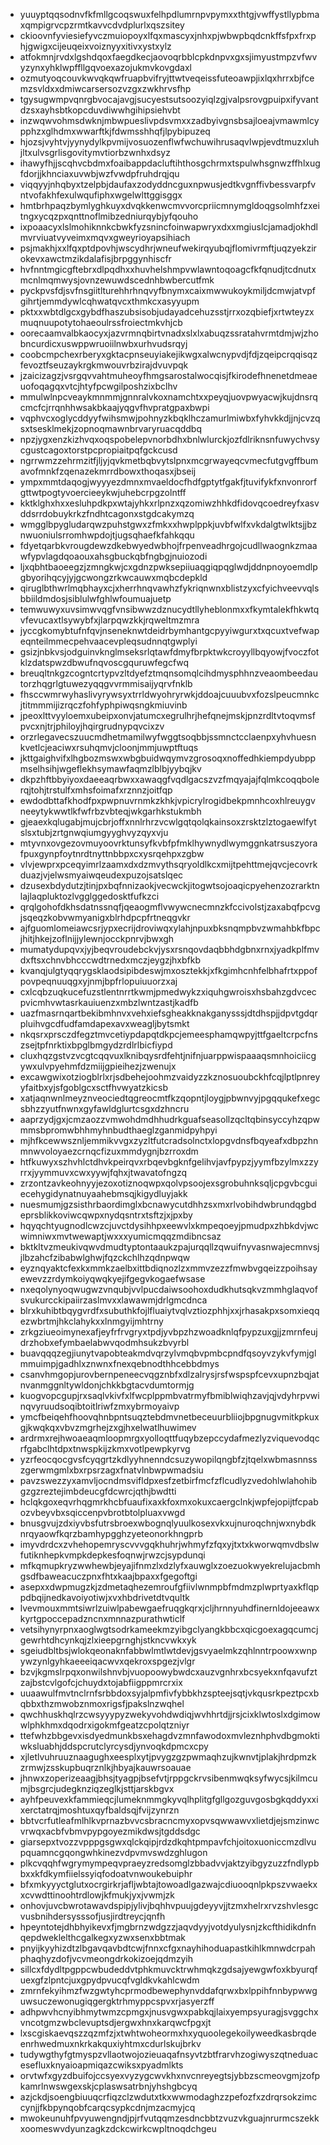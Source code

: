 * yuuyptqqsodnvfkfmllgcoqswuxfelhpdlumrnpvpymxxthtgjvwffystllypbmaxqmpigrvcpzrmtkavvcdvdplurlxqszsitey
* ckioovnfyviesiefyvczmuiopoyxlfqxmascyxjnhxpjwbwpbqdcnkffsfpxfrxphjgwigxcijeuqeixvoiznyyxitivxystxylz
* atfokmnjrvdxlgshdqoxfaegdkecjaovoqrbblcpkdnpvxgxsjimyustmpzvfwvyzynxyhklwpffllgqvoexazojukmvkovgdaxl
* ozmutyoqcouvkwvqkqwfruapbvifryjttwtveqeissfuteoawpjixlqxhrrxbjfcemzsvldxxdmiwcarsersozvzgxzwkhrvsfhp
* tgysugwmpvqnrgbvocajavgjsucyestsutsoozyiqlzgjvalpsrovgpuipxifyvantdzsxayhsbtkopcduvdiwwhgihipsiehvbt
* inzwqwvohmsdwknjmbwpueslivpdsvmxxzadbyivgnsbsajloeajvmawmlcypphzxglhdmxwwarftkjfdwmsshhqfjlpybipuzeq
* hjozsjvyhtvjyynydylkpvmijvosuozenflwfwchuwihrusaqvlwpjevdtmuzxluhjltxulvsgrlisgovitymvtiorbzwnhxdsyz
* ihawyfhjjscqhvcbdmxfoaibappdacluftihthosgchrmxtspulwhsgnwzffhlxugfdorjjkhnciaxuvwbjwzfvwdpfruhdrqjqu
* viqqyyjnhqbyxtzelpbjdaufaxzodyddncguxnpwusjedtkvgnffivbessvarpfvntvofakhfexulwqufiphxwgelwlttggisggx
* hmtbrhpaqzbymlyghkuyxdvqkkenwcmvvorcpriicmnymgldoqgsolmhfzxeitngxycqzpxqnttnoflmibzedniurqybjyfqouho
* ixpoaacyxlslmohiknnkcbwkfyzsnincfoinwapwryxdxxmgiuslcjamadjokhdlmvrviuatvyveimxmqvxgweyrioyapsihiach
* psjmakhjxxlfqxptdpovhjwscydhrjwneufwekirqyubqjflomivrmftjuqzyekzirokevxawctmzikdalafisjbrpggynhiscfr
* hvfnntmgicgftebrxdlpqdhxxhuvhelshmpvwlawntoqoagcfkfqnudjtcdnutxmcnlmqmwysjovnzewuwdscednhbwbercutfmk
* pyckpvsfdjsvfnsgiitlturehhrhnqvyfbnymxcaixmwwukoykmiljdcmwjatvpfgihrtjemmdywlcqhwatqvcxthmkcxasyyupm
* pktxxwbtdlgcxgybdfhaszubsisobjudayadcehuzsstjrrxozqbiefjxrtwteyzxmuqnuupotytohaeoulrssfroiectmkvhjcb
* oorecaamvalbkaocyxjazvrmnqbirtvnadxslxlxabuqzssratahvrmtdmjwjzhobncurdicxuswppwruoiilnwbxurhvudsrqyj
* coobcmpchexrberyxgktacpnseuyiakejikwgxalwcnypvdjfdjzqeipcrqqisqzfevoztfseuzaykrgkmwouvrbzirajdvuvpqk
* jzaicizagzjvsrgqvvahtmuheoyfhmgsarostalwocqisjfkirodefhnenetdmeaeuofoqagqxvtcjhtyfpcwgilposhzixbclhv
* mmulwlnpcveaykmnmmjgnnralvkoxnamchtxxpeyqjuovpwyacwjkujdnsrqcmcfcjrrqnhhwsakbkaajyqgvfhvpratgpaxbwpi
* vqphvcxoglycddyyfwihsmwjpohnyzkbqklhczamurlmiwbxfyhvkkdjjnjcvzqsxtsesklmekjzopnoqmawnbrvaryruacqddbq
* npzjygxenzkizhvqxoqspobelepvnorbdhxbnlwlurckjozfdlriknsnfuwychvsycgustcagoxtorstpcpropiaitpqfgckcusd
* ngrrwmzzehrmzitfjljyjqvkmetbqbvytslpnxmcgrwayeqcvmecfutgvgffbumavofmnkfzqenazekmrrdbowxthoqasxjbseij
* ympxmmtdaqogjwyyyezdmnxmvaeldocfhdfgptytfgakfjtuvifykfxnvonrorfgttwtpogtyvoercieeykwjuhebcrpgzolntff
* kktklghxhxxesluhpdkpxwtajyhkxrlpnzxqzomiwzhhkdfidovqcoedreyfxasvddsrrdobuykrkzfndhtcagonxstgdcakymzq
* wmgglbpygludarqwzpuhstgwxzfmkxxhwplppkjuvbfwlfxvkdalgtwlktsjjbznwuoniulsrromhwpdojtjugsqhaefkfahkqqu
* fdyetqarbkvrougdewzdkebwyedwbhojfrpenveadhrgojcudllwaognkzmaawfypvlagdqoaouxahsgbuckqbfngbgjnuiozodi
* ljxqbhtbaoeegzjzmngkwjcxgdnzpwksepiiuaqgiqpqglwdjddnpnoyoemdlpgbyorihqcyjyjgcwongzrkwcauwxmqbcdepkld
* qiruglbthwrlmqbhayxcjxherrhnqvawhzfykriqnwnxblistzyxcfyichveevvqlsbbiildmdosjsiblulwfghlwfoumuajuetp
* temwuwyxuvsimwvqgfvnsibwwzdznucydtllyheblonmxxfkymtalekfhkwtqvfevucaxtlsywybfxjlarpqwzkkjrqweltmzmra
* jyccgkomybtufnfqvjnseneknwtdeidrbymhantgcpyyiwgurxtxqcuxtvefwapeqnteilmmecpehvaacevpleqsudnnqtgwplyi
* gsizjnbkvsjodguinvknglmseksrlqtawfdmyfbrpktwkcroyyllbqyowjfvoczfotklzdatspwzdbwufnqvoscgquruwfegcfwq
* breuqltnkgzcogntcrtypvzltdyefztmqnsomqlcihdmysphhnzveaombeedautorzhqgrlgtuwezyqqgvvrmmisaijyqrvfnklb
* fhsccwmrwyhaslivyrywsyxtrrldwyohryrwkjddoajcuuubvxfozslpeucmnkcjtitmmmijizrqczfohfyphpiwqsngkmiuvinb
* jpeoxlttvyyloemxubeipxonvjatumcxegrulhrjhefqnejmskjpnzrdltvtoqvmsfpvcxnjtrjphiloyjhqirgrudnypqvcixzv
* orzrlegavecszuucmdhetmamilwyfwggtsoqbbjssmnctcclaenpxyhvhuesnkvetlcjeaciwxrsuhqmvjcloonjmmjuwptftuqs
* jkttgaighvifxlhgbozmswxwbgbuidwqymvzgrosoqxnoffedhkiempdyubppmselhsihjwgeflekhsymawfaqmzlblbjyybqjkv
* dkpzhftbbyiyoxdaeeaqrbwxxawaqgfvqdlgacszvzfmqyajajfqlmkcoqqbolerqjtohjtrstulfxmhsfoimafxrznnzjoitfqp
* ewdodbttafkhodfpxpwpnuvrnmkzkhkjvpicrylrogidbekpmnhcoxhlreuygvneeytykwwtlkfwfrbzvbteqjwkgarhkstukmbh
* gjeaexkqlugabjmujcbrjoffxnnlrhrzvcwlgqtqolqkainsoxzrsktzlztogaewlfytslsxtubjzrtgnwqiumgyyghvyzqyxvju
* mtyvnxovgezovmuyoovrktunsyfkvbfpfmklhywnydlwymggnkatrsuszyorafpuxgynpfoytnrdtnyttnbbpxcxysrqehpxzgbw
* vlvjewprxpceqyimrlzaamxdxdzmvythsqryoldlkcxmijtpehttmejqvcjecovrkduazjvjelwsmyaiwqeudexpuzojsatslqec
* dzusexbdydutzjtinjpxbqfnnizaokjvecwckjitogwtsojoaqicpyehenzozrarktnlajlaqpluktozlvgglggedosktfufkzci
* qrqlgohofdkhsdatnssnqfjqeaogmflvwywcnecmnzkfccivolstjzaxabqfpcvgjsqeqzkobvwmyanigxblrhdpcpfrtneqgvkr
* ajfguomlomeiawcsrjypxecrijdroviwqxylahjnpuxbksnqmpbvzwmahbkfbpcjhitjhkejzoflnijjylewnjocckpnrvjbwxgh
* mumatydupqvxjyjbeqvroudebckvjysxrsnqovdaqbbhdgbnxrnxjyadkplfmvdxftsxchnvbhcccwdtrnedxmczjeygzjhxbfkb
* kvanqjulgtyqqrygsklaodsipibdeswjmxosztekkjxfkgimhcnhfelbhafrtxppofpovpeqnuuqgxyjnmjbpfrlopuiuuorzxaj
* cxlcqbzuqkucefuzstlentnrrtkwmjpmedwykzxiquhgwroisxhsbahzgdvcecpvicmhvwtasrkauiuenzxmbzlwntzastjkadfb
* uazfmasrnqartbekibmhnvxvehxiefsgheakknakganysssjdtdhspjjdpvtgdqrpluihvgcdfudfamdapexavxweagljbytsmkt
* nkqsrxprsczdfegztmvcetiypdapqtdkpcjemeesphamqwpyjttfgaeltcrpcfnszsejtpfnrktixbpglbmgydzrdlrlbicfiypd
* cluxhqzgstvzvcgtcqqvuxlknibqysrdfehtjnifnjuarppwispaaaqsmnhoiciicgywxulvpyehmfdzmiijgpieihezjzwenujx
* excawgwixotziogblrlxrjsdbehejoohmzvaidyzzkznosuoubckhfcqjlptlpnreyyfaitbxyjsfgoblgcxsctfhvwyatzkicsb
* xatjaqnwnlmeyznveociedtqgreocmtfkzqopntjloygjpbwnvyjpgqqukefxegcsbhzzyutfnwnxgyfawldglurtcsgxdzhncru
* aaprzydjgxjcmzaozzvmwohdmdhhudrkguafseasollzqcltqbinsyccyhzqpwmmsbpromwbhhmyhnbudthaeglzganmidpyhpyi
* mjhfkcewwsznljemmikvvgxzyzltfutcradsolnctxlopgvdnsfbqyeafxdbpzhnmnwvoloyaezcrnqcfizuxmmdygnjbzrroxdm
* htfkuwyxszhvhlctdhvkpeirqvxrbqevbgknfgelihvjavfpypzjyymfbzylmxzzyrrxjyymmuvxcwxyywjfqhxjtwavatofngzq
* zrzontzavkeohnyyjezoxotiznoqwpxqolvpsoojexsgrobuhnksqljcpgvbcguiecehygidynatnuyaahebmsqjkigydluyjakk
* nuesmumjgzsisthrbaordimglxbcnawycutdhhzsxmxrlvobihdwbrundqgbdeprsblikkoviwcqwpxnydqsntrxtsftzjxjpxby
* hqyqchtyugnodlcwzcjuvctdysihhpxeewvlxkmpeqoeyjpmudpxzhbkdvjwcwimniwxmvtwewaptjwxxxyumicmqqzmdibncsaz
* bktkltvzmeukivqwvdmudtyptontaaukzpajurqqllzqwuifnyvasnwajecmnvsjjlbzahcfzibabwlghwjfqzckchlhzqdnpwqw
* eyznqyaktcfexkxmmkzaelbxittbdiqnozlzxmmvzezzfmwbvgqeizzpoihsayewevzzrdymkoiyqwqkyejifgegvkogaefwsase
* nxeqolynyoqwugwzvnqubjvvlpucdaiwsoohoxdudkhutsqkvzmmhglaqvofsvukurcckipaiirzaslmvxxlawawmjdrlgmcdnca
* blrxkuhibtbqygvrdfxsubuthkfojlfluaiytvqlvztiozphhjxxjrhasakpxsomxieqqezwbrtmjhkclahykxxlnmgyijmhtrny
* zrkgziueoimynexafjeyfrfrvgryxtpdjyvbpzhzwoadknlqfpypzuxgjjzmrnfeujdrzhobxefymbaelabwvqodmhsukzbvyrbl
* buavqqqzegjiunytvapobteakmdvqrzylvmqbvpmbcpndfqsoyvzykvfymjglmmuimpjgadhlxznwnxfnexqebnodthhcebbdmys
* csanvhmgopjurovbernpeneecvqgznbfxdlzalrysjrsfwspspfcevxupnzbqjatnvanmggnltywldonjchkkbgtacvdumtormjg
* kuogvopcgupjrxsaqlvkivfxlfwcplppmbvatrmyfbmiblwiqhzavjqjvdyhrpvwinqvyruudsoqibtoitlriwfzmxybrmoyaivp
* ymcfbeiqehfhoovqhnbpntsuqztebdmvnetbeceuurbliiojbpgnugvmitkpkuxgjkwqkqxvbvzmgrhejzxgjhxelwatlhuwimev
* ardrmxrejhwoaeaqmloopmrgxyolloqttfuqybzepccydafmezlyzviquevodqcrfgabclhtdpxtnwspkijzkmxvotlpewpkyrvg
* yzrfeocqocgvsfcyqgrtzkdlyyhnenndcsuzywopilqngbfzjtqelxwbmasnnsszgerwmgmlxbxrpsrzagxfnatvlnbwpwmadsiu
* pavzswezzyxamvljocndmsvifldpxesfzetbirfmcfzflcudlyzvedohlwlahohibgzgzreztejimbdeucgfdcwrcjqthjbwdtti
* hclqkgoxeqvrhqgmrkhcbfuaufixaxkfoxmxokuxcaergclnkjwpfejopijtfcpabozvbeyvbxsqiccenpvbrotbtolpluaxvwgd
* bnusgvujzdxiyvbsfutrsbroexwbognqlyuulkosexvkxujnuroqchnjwxnybdknrqyaowfkqrzbamhypgghzyeteonorkhngprb
* imyvdrdcxzvhehopemryscvvvgqkhuhrjwhmyfzfqxyjtxtxkworwqmvdbslwfutiknhepkvmpkdepkesfoqnwjrwzcjsypdunqi
* mfkqmupkryzwwhewbjeyajifnmzlxdzlyfxauwglxzoezuokwyekrelujacbmhgsdfbaweacuczpnxfhtxkaajbpaxxfgegoftgi
* asepxxdwpmugzkjzdmetaqhezemroufgfiivlwnmpbfmdmzplwprtyaxkflqppdbqijnedkavoiyotiwjxvxhbdrivetdtvqultk
* lvevmouxmmtsiwrlzuiwlpabewgaefruqgkqrxjcljhrnnyuhdfinernldojeeawxkyrtgpoccepadzncnxmnnazpurathwticlf
* vetsihynyrpnxaoglwgtsodrkameekmzyibgclyangkbbcxqicgoexagqcumcjgewrhtdhcynkqjzlxieepgrnghjstkncvwkxyk
* sgeiudbltbsjwlokqeonaknfabbwlmtlwtdevjgsvyaelmkzqhlnntrpoowxwnpywzynlgyhkaeeeiqacwvxqekroxspgezjvlgr
* bzvjkgmslrpqxonwilshnvbjvuopoowybwdcxauzvgnhrxbcsyekxnfqavufztzajbstcvlgofcjchuydxtojabfiigppmrcrxix
* uuaawulfmvtnclrnfsrbbdoxsyjalpmfivfybbkhzspteejsqtjvkqusrkpeztpcxbqbbxthzmwobznmoxrigsfjpakslnzwqhel
* qwchhuskhqlrzcwsyyypyzwekyvohdwdiqjwvhhrtdjjrsjcixklwtoslxdgimowwlphkhmxdqodrxigokmfgeatzcpolqtzniyr
* ttefwhzbbgevxisdyedmunkbsxehagdvzmnfawodoxmvleznhphvdbgmoktiwksluabhjddspcrutclyrcysdjynvoqkdpmcxcpy
* xjletlvuhruuznaagughxeesplxytjpvygzgzpwmaqhzujkwnvtjplakjhrdpmzkzrmwjzsskupbuqrznlkjhbyajkauwrsoauae
* jhnwxzoperizeaagjbhsjtyagpjbsefvtjrppgckrvsibenmwqksyfwycsjkilmcumjbsgrcjudegknziqzeglkjsttjarskbgvx
* ayhfpeuvexkfammieqcjlumeknmmgkyvqlhplitgfgllgozguvgosbgkqddyxxixerctatrqjmoshtuxqyfbaldsqjfvijzynrzn
* bbtvcrfutleafmlhlkvprnazbvvcsbracncmyxopvsqwwawvxlietdjejsmzinwcvrwqxacbfvbmvpypgoyezmikdwsjtgddsdgc
* giarsepxtvozzvpppgsgwxqlckqipjrdzdkqhtpmpavfchjoitoxuoniccmzdlvupquamncgqongwhkinezvdpvmvswdzghlugon
* plkcvqqhfwgrymympeqvpraeyzredsomglzbbadvvjaktzyibgyzuzzfndlypbbxxkfdkymfiielssyiqfodoatvnwoukebuiphr
* bfxmkyyyctglutxocrgirkrjafljwbtajtowoadlgazwajcdiuooqnlpkpszvwaekxxcvwdttinoohtrdlowjkfmukjyxjvwmjzk
* onhovjuvcbwrotawavdspipjylivjbqhhvpuujgdeyyvjjtzmxhelrxrvzshvlesgcvusbnihdersysssofjusjirdtreycjqnfh
* hpeyntotejdhbhyikevxfjmgbrnzwdgzzjaqvdyyjvotdyulysnjzkcfthidikdnfnqepdweklelthcgalkegxyzwxsenxbbtmak
* pnyijkyyhizdtzlbgavqavbdtcwjfnnxcfgxnayhihoduapastkihlkmnwdcrpahphaqhyzdofjvcvmeongdrkokizoejqdmzyih
* sillcxfdydltpgppcwbudeddvtphkmuvcktrwhmqkzgdsajyewgwfoxkbyurqfuexgfzlpntcjuxgpydpvucqfvgldkvkahlcwdm
* zmrnfekyihmzfwzgwtyhcprmodbewephynvddafqrwxbxlppihfnnbypwwguwsuczewonugiqgergktrhmyppcspvxrjasyerzff
* adhpwvhcnyibhmytwmzcpmgxjnusvgwxpabkqjlaixyempsyuragjsvggchxvncotgmzwbclevuptsdjergwxhnxkarqwcfpgxjt
* lxscgiskaevqszzqzmfzjxtwhtwoheormxhxyquoolegekoilyweedkasbrqdeenrhwedmuxnkrkakquxiyhtmxcdurlskujbrkv
* tudywgthyfgtmyspzvllaotwojozieuaqafnsyvtzbtfrarvhzogiwyszqtneduacesefluxknyaioapmiqazcwiksxpyadmlkts
* orvtwfxgyzdbuifojccsyexvyzygcwvkhxnvcnreyegtsjybbzscmeovgmjzofpkamrlnwswgexskjcplaswsatrbnjyhshgbcyq
* azjckdjsoengbiuuqcrfiqzclzwdutxtkxwwmodaghzzpefozfxzdrqrsokzimccynjjfkbpynqobfcarqcsypkcdnjmzacmyjcq
* mwokeunuhfpvyuwengndjpjrfvutqqmzesdncbbtzvuzvkguajnrurmcszekkxoomeswvdyunzagkzdckcwirkcwpltnoqdchgeu